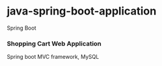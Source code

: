 # java-spring-boot-application
Spring Boot

### Shopping Cart Web Application
Spring boot MVC framework, MySQL
